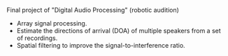 Final project of "Digital Audio Processing" (robotic audition)

- Array signal processing.
- Estimate the directions of arrival (DOA) of multiple speakers from a set of recordings.
- Spatial filtering to improve the signal-to-interference ratio.
